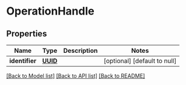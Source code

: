 # OperationHandle
## Properties

Name | Type | Description | Notes
------------ | ------------- | ------------- | -------------
**identifier** | [**UUID**](UUID.md) |  | [optional] [default to null]

[[Back to Model list]](../README.md#documentation-for-models) [[Back to API list]](../README.md#documentation-for-api-endpoints) [[Back to README]](../README.md)

